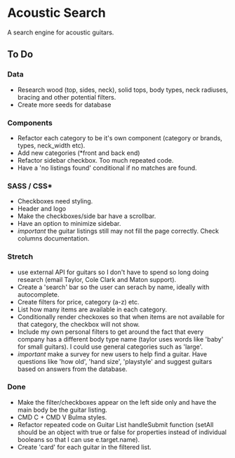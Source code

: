 # Acoustic Search

A search engine for acoustic guitars.

## To Do

### Data
- Research wood (top, sides, neck), solid tops, body types, neck radiuses, bracing and other potential filters.
- Create more seeds for database

### Components
- Refactor each category to be it's own component (category or brands, types, neck_width etc).
- Add new categories (*front and back end)
- Refactor sidebar checkbox. Too much repeated code.
- Have a 'no listings found' conditional if no matches are found.

###  SASS / CSS*
- Checkboxes need styling.
- Header and logo
- Make the checkboxes/side bar have a scrollbar.
- Have an option to minimize sidebar.
- *important* the guitar listings still may not fill the page correctly. Check columns documentation.

### Stretch 
- use external API for guitars so I don't have to spend so long doing research (email Taylor, Cole Clark and Maton support). 
- Create a 'search' bar so the user can serach by name, ideally with autocomplete.
-  Create filters for price, category (a-z) etc.
-  List how many items are available in each category.
-  Conditionally render checkoxes so that when items are not available for that category, the checkbox will not show.
-  Include my own personal filters to get around the fact that every company has a different body type name (taylor uses words like 'baby' for small guitars). I could use general categories such as 'large'.
-  *important* make a survey for new users to help find a guitar. Have questions like 'how old', 'hand size', 'playstyle' and suggest guitars based on answers from the database.

### Done
- Make the filter/checkboxes appear on the left side only and have the main body be the guitar listing.
- CMD C + CMD V Bulma styles.
- Refactor repeated code on Guitar List handleSubmit function (setAll should be an object with true or false for properties instead of individual booleans so that I can use e.target.name).
- Create 'card' for each guitar in the filtered list. 
